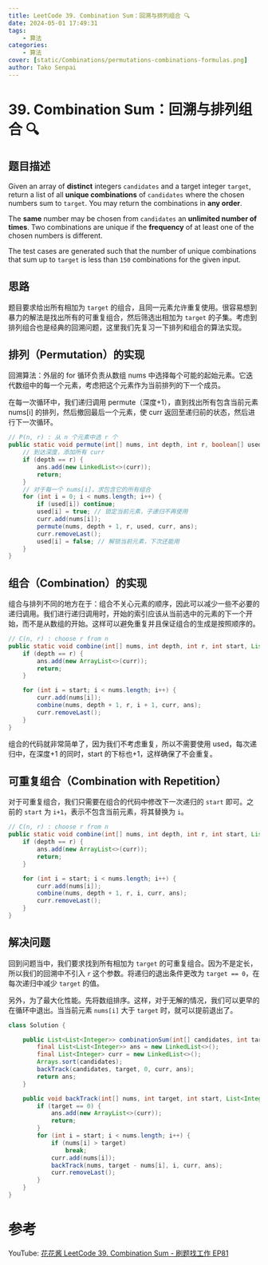 ```yaml
---
title: LeetCode 39. Combination Sum：回溯与排列组合 🔍
date: 2024-05-01 17:49:31
tags:
    - 算法
categories:
    - 算法
cover: [static/Combinations/permutations-combinations-formulas.png]
author: Tako Senpai
---
```


# 39. Combination Sum：回溯与排列组合 🔍

## 题目描述

Given an array of **distinct** integers `candidates` and a target integer `target`, return a list of all **unique combinations** of `candidates` where the chosen numbers sum to `target`. You may return the combinations in **any order**.

The **same** number may be chosen from `candidates` an **unlimited number of times**. Two combinations are unique if the
**frequency**
of at least one of the chosen numbers is different.

The test cases are generated such that the number of unique combinations that sum up to `target` is less than `150` combinations for the given input.

## 思路

题目要求给出所有相加为 `target` 的组合，且同一元素允许重复使用。很容易想到暴力的解法是找出所有的可重复组合，然后筛选出相加为 `target` 的子集。考虑到排列组合也是经典的回溯问题，这里我们先复习一下排列和组合的算法实现。

## 排列（Permutation）的实现

回溯算法：外层的 for 循环负责从数组 nums 中选择每个可能的起始元素。它迭代数组中的每一个元素，考虑把这个元素作为当前排列的下一个成员。

在每一次循环中，我们递归调用 permute（深度+1），直到找出所有包含当前元素 nums[i] 的排列，然后撤回最后一个元素，使 curr 返回至递归前的状态，然后进行下一次循环。

```Java
// P(n, r) : 从 n 个元素中选 r 个
public static void permute(int[] nums, int depth, int r, boolean[] used, List<Integer> curr, List<List<Integer>> ans) {
    // 到达深度，添加所有 curr
    if (depth == r) {
        ans.add(new LinkedList<>(curr));
        return;
    }
    // 对于每一个 nums[i]，求包含它的所有组合
    for (int i = 0; i < nums.length; i++) {
        if (used[i]) continue;
        used[i] = true; // 锁定当前元素，子递归不再使用
        curr.add(nums[i]);
        permute(nums, depth + 1, r, used, curr, ans);
        curr.removeLast();
        used[i] = false; // 解锁当前元素，下次还能用
    }
}
```

## 组合（Combination）的实现

组合与排列不同的地方在于：组合不关心元素的顺序，因此可以减少一些不必要的递归调用。我们进行递归调用时，开始的索引应该从当前选中的元素的下一个开始，而不是从数组的开始。这样可以避免重复并且保证组合的生成是按照顺序的。

```Java
// C(n, r) : choose r from n
public static void combine(int[] nums, int depth, int r, int start, List<Integer> curr, List<List<Integer>> ans) {
    if (depth == r) {
        ans.add(new ArrayList<>(curr));
        return;
    }

    for (int i = start; i < nums.length; i++) {
        curr.add(nums[i]);
        combine(nums, depth + 1, r, i + 1, curr, ans);
        curr.removeLast();
    }
}
```

组合的代码就非常简单了，因为我们不考虑重复，所以不需要使用 used，每次递归中，在深度+1 的同时，start 的下标也+1，这样确保了不会重复。

## 可重复组合（Combination with Repetition）

对于可重复组合，我们只需要在组合的代码中修改下一次递归的 `start` 即可。之前的 `start` 为 `i+1`，表示不包含当前元素，将其替换为 `i`。

```Java
// C(n, r) : choose r from n
public static void combine(int[] nums, int depth, int r, int start, List<Integer> curr, List<List<Integer>> ans) {
    if (depth == r) {
        ans.add(new ArrayList<>(curr));
        return;
    }

    for (int i = start; i < nums.length; i++) {
        curr.add(nums[i]);
        combine(nums, depth + 1, r, i, curr, ans);
        curr.removeLast();
    }
}
```

## 解决问题

回到问题当中，我们要求找到所有相加为 `target` 的可重复组合。因为不是定长，所以我们的回溯中不引入 `r` 这个参数。将递归的退出条件更改为 `target == 0`，在每次递归中减少 `target` 的值。

另外，为了最大化性能。先将数组排序。这样，对于无解的情况，我们可以更早的在循环中退出。当当前元素 `nums[i]` 大于 `target` 时，就可以提前退出了。

```Java
class Solution {

    public List<List<Integer>> combinationSum(int[] candidates, int target) {
        final List<List<Integer>> ans = new LinkedList<>();
        final List<Integer> curr = new LinkedList<>();
        Arrays.sort(candidates);
        backTrack(candidates, target, 0, curr, ans);
        return ans;
    }

    public void backTrack(int[] nums, int target, int start, List<Integer> curr, List<List<Integer>> ans) {
        if (target == 0) {
            ans.add(new ArrayList<>(curr));
            return;
        }
        for (int i = start; i < nums.length; i++) {
            if (nums[i] > target)
                break;
            curr.add(nums[i]);
            backTrack(nums, target - nums[i], i, curr, ans);
            curr.removeLast();
        }
    }
}

```

# 参考

YouTube: [花花酱 LeetCode 39. Combination Sum - 刷题找工作 EP81](https://www.youtube.com/watch?v=zIY2BWdsbFs)
